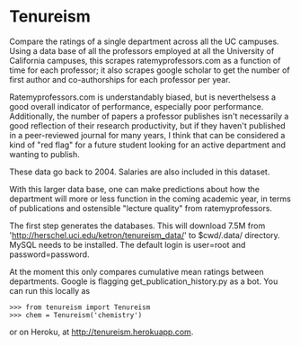 # Tenureism

Compare the ratings of a single department across all the UC campuses. Using a data base of all the professors employed at all the University of California campuses, this scrapes ratemyprofessors.com as a function of time for each professor; it also scrapes google scholar to get the number of first author and co-authorships for each professor per year.

Ratemyprofessors.com is understandably biased, but is neverthelsess a good overall indicator of performance, especially poor performance. Additionally, the number of papers a professor publishes isn't necessarily a good reflection of their research productivity, but if they haven't published in a peer-reviewed journal for many years, I think that can be considered a kind of "red flag" for a future student looking for an active department and wanting to publish. 

These data go back to 2004. Salaries are also included in this dataset.

With this larger data base, one can make predictions about how the department will more or less function in the coming academic year, in terms of publications and ostensible "lecture quality" from ratemyprofessors.

The first step generates the databases. This will download 7.5M from 'http://herschel.uci.edu/ketron/tenureism_data/' to $cwd/.data/ directory. MySQL needs to be installed. The default login is user=root and password=password.

At the moment this only compares cumulative mean ratings between departments. Google is flagging get_publication_history.py as a bot. You can run this locally as 

```
>>> from tenureism import Tenureism
>>> chem = Tenureism('chemistry')
```
or on Heroku, at http://tenureism.herokuapp.com.
